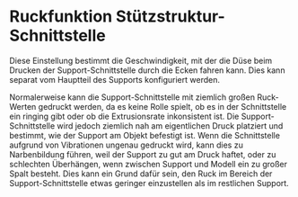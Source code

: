 Ruckfunktion Stützstruktur-Schnittstelle
====
Diese Einstellung bestimmt die Geschwindigkeit, mit der die Düse beim Drucken der Support-Schnittstelle durch die Ecken fahren kann. Dies kann separat vom Hauptteil des Supports konfiguriert werden.

Normalerweise kann die Support-Schnittstelle mit ziemlich großen Ruck-Werten gedruckt werden, da es keine Rolle spielt, ob es in der Schnittstelle ein ringing gibt oder ob die Extrusionsrate inkonsistent ist. Die Support-Schnittstelle wird jedoch ziemlich nah am eigentlichen Druck platziert und bestimmt, wie der Support am Objekt befestigt ist. Wenn die Schnittstelle aufgrund von Vibrationen ungenau gedruckt wird, kann dies zu Narbenbildung führen, weil der Support zu gut am Druck haftet, oder zu schlechten Überhängen, wenn zwischen Support und Modell ein zu großer Spalt besteht. Dies kann ein Grund dafür sein, den Ruck im Bereich der Support-Schnittstelle etwas geringer einzustellen als im restlichen Support.